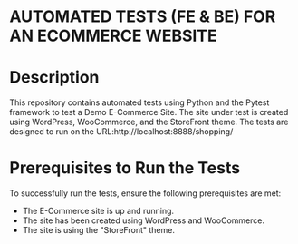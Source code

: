 # AUTOMATED TESTS (FE & BE) FOR AN ECOMMERCE WEBSITE
# Description
This repository contains automated tests using Python and the Pytest framework to test a Demo E-Commerce Site. The site under test is created using WordPress, WooCommerce, and the StoreFront theme. The tests are designed to run on the URL:http://localhost:8888/shopping/
# Prerequisites to Run the Tests
To successfully run the tests, ensure the following prerequisites are met:

- The E-Commerce site is up and running.
- The site has been created using WordPress and WooCommerce.
- The site is using the "StoreFront" theme.
